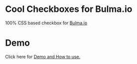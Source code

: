 # Cool Checkboxes for Bulma.io
100% CSS based checkbox for <a href="http://bulma.io" target="_blank">Bulma.io</a>

# Demo
Click here for <a href="https://hunzaboy.github.io/Cool-Checkboxes-for-Bulma.io/">Demo and How to use.</a>
